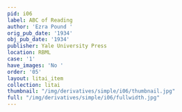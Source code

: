 ```yaml
---
pid: i06
label: ABC of Reading
author: 'Ezra Pound '
orig_pub_date: '1934'
obj_pub_date: '1934'
publisher: Yale University Press
location: RBML
case: '1'
have_images: 'No '
order: '05'
layout: litai_item
collection: litai
thumbnail: "/img/derivatives/simple/i06/thumbnail.jpg"
full: "/img/derivatives/simple/i06/fullwidth.jpg"
---
```


